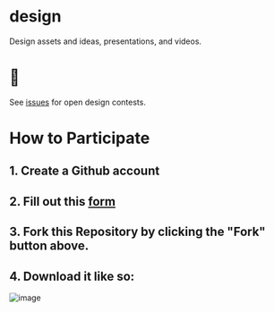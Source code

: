 # design
Design assets and ideas, presentations, and videos. 

# 🎁
See [issues](https://github.com/cure-dao/design/issues) for open design contests. 

# How to Participate

## 1. Create a Github account
## 2. Fill out this [form](https://notionforms.io/forms/join-curedao)
## 3. Fork this Repository by clicking the "Fork" button above.
## 4. Download it like so:
![image](https://user-images.githubusercontent.com/2808553/156827145-935dc080-2b1a-4233-b696-4fec8874e300.png)

